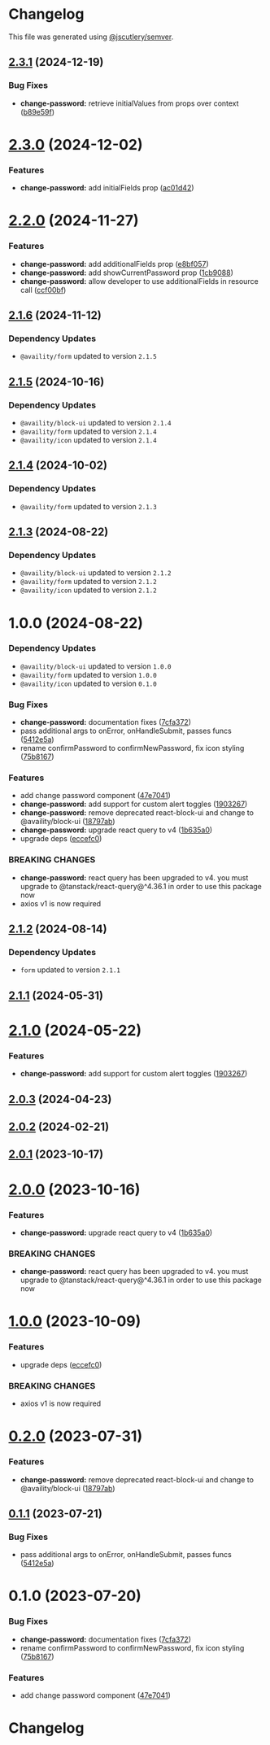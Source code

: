 # Changelog

This file was generated using [@jscutlery/semver](https://github.com/jscutlery/semver).

## [2.3.1](https://github.com/Availity/availity-react/compare/@availity/change-password@2.3.0...@availity/change-password@2.3.1) (2024-12-19)


### Bug Fixes

* **change-password:** retrieve initialValues from props over context ([b89e59f](https://github.com/Availity/availity-react/commit/b89e59f1296251be683d4086dcf5325d080b6ba5))



# [2.3.0](https://github.com/Availity/availity-react/compare/@availity/change-password@2.2.0...@availity/change-password@2.3.0) (2024-12-02)


### Features

* **change-password:** add initialFields prop ([ac01d42](https://github.com/Availity/availity-react/commit/ac01d42f3d589d0b2f3c5be4f8e51fe35ec36b3a))



# [2.2.0](https://github.com/Availity/availity-react/compare/@availity/change-password@2.1.6...@availity/change-password@2.2.0) (2024-11-27)


### Features

* **change-password:** add additionalFields prop ([e8bf057](https://github.com/Availity/availity-react/commit/e8bf057826ba2bafbca732aaabcb3ffdb965c3b1))
* **change-password:** add showCurrentPassword prop ([1cb9088](https://github.com/Availity/availity-react/commit/1cb9088ab92658b550bc7bc4c3be440b48e74c4f))
* **change-password:** allow developer to use additionalFields in resource call ([ccf00bf](https://github.com/Availity/availity-react/commit/ccf00bf410780c58d59cdad00bead1cb6f0faf28))



## [2.1.6](https://github.com/Availity/availity-react/compare/@availity/change-password@2.1.5...@availity/change-password@2.1.6) (2024-11-12)

### Dependency Updates

* `@availity/form` updated to version `2.1.5`


## [2.1.5](https://github.com/Availity/availity-react/compare/@availity/change-password@2.1.4...@availity/change-password@2.1.5) (2024-10-16)

### Dependency Updates

* `@availity/block-ui` updated to version `2.1.4`
* `@availity/form` updated to version `2.1.4`
* `@availity/icon` updated to version `2.1.4`


## [2.1.4](https://github.com/Availity/availity-react/compare/@availity/change-password@2.1.3...@availity/change-password@2.1.4) (2024-10-02)

### Dependency Updates

* `@availity/form` updated to version `2.1.3`


## [2.1.3](https://github.com/Availity/availity-react/compare/@availity/change-password@2.1.2...@availity/change-password@2.1.3) (2024-08-22)

### Dependency Updates

* `@availity/block-ui` updated to version `2.1.2`
* `@availity/form` updated to version `2.1.2`
* `@availity/icon` updated to version `2.1.2`


# 1.0.0 (2024-08-22)

### Dependency Updates

* `@availity/block-ui` updated to version `1.0.0`
* `@availity/form` updated to version `1.0.0`
* `@availity/icon` updated to version `0.1.0`

### Bug Fixes

* **change-password:** documentation fixes ([7cfa372](https://github.com/Availity/availity-react/commit/7cfa372ec65c002ecfa0e57c1025207e6bac2d05))
* pass additional args to onError, onHandleSubmit, passes funcs ([5412e5a](https://github.com/Availity/availity-react/commit/5412e5a247e8dc2b37307a4878a5a394f21efeb3))
* rename confirmPassword to confirmNewPassword, fix icon styling ([75b8167](https://github.com/Availity/availity-react/commit/75b8167416adecea2ef0b9db73875906c93a851a))


### Features

* add change password component ([47e7041](https://github.com/Availity/availity-react/commit/47e70411c459a0651e60c605bffe2ccfc6d0e872))
* **change-password:** add support for custom alert toggles ([1903267](https://github.com/Availity/availity-react/commit/190326702c187f6ec82c7ef551856cd64161a175))
* **change-password:** remove deprecated react-block-ui and change to @availity/block-ui ([18797ab](https://github.com/Availity/availity-react/commit/18797abc426a89a85a4d71ac893b4b12ad69455f))
* **change-password:** upgrade react query to v4 ([1b635a0](https://github.com/Availity/availity-react/commit/1b635a04a70afa666919578398aa1569641abae7))
* upgrade deps ([eccefc0](https://github.com/Availity/availity-react/commit/eccefc0549ebd5057595f6ac696642789375f48a))


### BREAKING CHANGES

* **change-password:** react query has been upgraded to v4. you must upgrade
to @tanstack/react-query@^4.36.1 in order to use this package now
* axios v1 is now required



## [2.1.2](https://github.com/Availity/availity-react/compare/@availity/change-password@2.1.1...@availity/change-password@2.1.2) (2024-08-14)

### Dependency Updates

* `form` updated to version `2.1.1`


## [2.1.1](https://github.com/Availity/availity-react/compare/@availity/change-password@2.1.0...@availity/change-password@2.1.1) (2024-05-31)



# [2.1.0](https://github.com/Availity/availity-react/compare/@availity/change-password@2.0.3...@availity/change-password@2.1.0) (2024-05-22)


### Features

* **change-password:** add support for custom alert toggles ([1903267](https://github.com/Availity/availity-react/commit/190326702c187f6ec82c7ef551856cd64161a175))



## [2.0.3](https://github.com/Availity/availity-react/compare/@availity/change-password@2.0.2...@availity/change-password@2.0.3) (2024-04-23)



## [2.0.2](https://github.com/Availity/availity-react/compare/@availity/change-password@2.0.1...@availity/change-password@2.0.2) (2024-02-21)



## [2.0.1](https://github.com/Availity/availity-react/compare/@availity/change-password@2.0.0...@availity/change-password@2.0.1) (2023-10-17)



# [2.0.0](https://github.com/Availity/availity-react/compare/@availity/change-password@1.0.0...@availity/change-password@2.0.0) (2023-10-16)


### Features

* **change-password:** upgrade react query to v4 ([1b635a0](https://github.com/Availity/availity-react/commit/1b635a04a70afa666919578398aa1569641abae7))


### BREAKING CHANGES

* **change-password:** react query has been upgraded to v4. you must upgrade
to @tanstack/react-query@^4.36.1 in order to use this package now



# [1.0.0](https://github.com/Availity/availity-react/compare/@availity/change-password@0.2.0...@availity/change-password@1.0.0) (2023-10-09)


### Features

* upgrade deps ([eccefc0](https://github.com/Availity/availity-react/commit/eccefc0549ebd5057595f6ac696642789375f48a))


### BREAKING CHANGES

* axios v1 is now required



# [0.2.0](https://github.com/Availity/availity-react/compare/@availity/change-password@0.1.1...@availity/change-password@0.2.0) (2023-07-31)


### Features

* **change-password:** remove deprecated react-block-ui and change to @availity/block-ui ([18797ab](https://github.com/Availity/availity-react/commit/18797abc426a89a85a4d71ac893b4b12ad69455f))



## [0.1.1](https://github.com/Availity/availity-react/compare/@availity/change-password@0.1.0...@availity/change-password@0.1.1) (2023-07-21)


### Bug Fixes

* pass additional args to onError, onHandleSubmit, passes funcs ([5412e5a](https://github.com/Availity/availity-react/commit/5412e5a247e8dc2b37307a4878a5a394f21efeb3))



# 0.1.0 (2023-07-20)


### Bug Fixes

* **change-password:** documentation fixes ([7cfa372](https://github.com/Availity/availity-react/commit/7cfa372ec65c002ecfa0e57c1025207e6bac2d05))
* rename confirmPassword to confirmNewPassword, fix icon styling ([75b8167](https://github.com/Availity/availity-react/commit/75b8167416adecea2ef0b9db73875906c93a851a))


### Features

* add change password component ([47e7041](https://github.com/Availity/availity-react/commit/47e70411c459a0651e60c605bffe2ccfc6d0e872))



# Changelog
